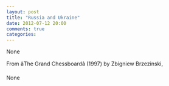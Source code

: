```yaml
---
layout: post
title: "Russia and Ukraine"
date: 2012-07-12 20:00
comments: true
categories: 
---
```


None


From âThe Grand Chessboardâ (1997) by Zbigniew Brzezinski,


None

